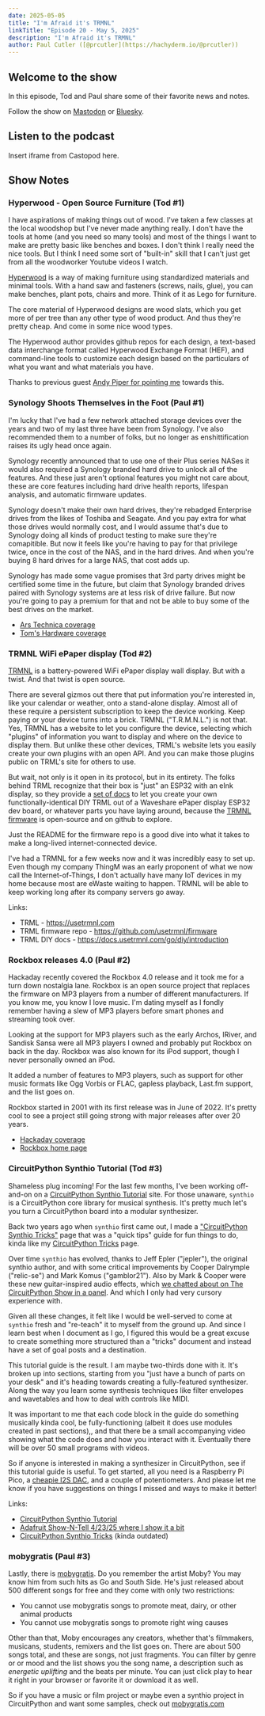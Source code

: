 ```yaml
---
date: 2025-05-05
title: "I'm Afraid it's TRMNL"
linkTitle: "Episode 20 - May 5, 2025"
description: "I'm Afraid it's TRMNL"
author: Paul Cutler ([@prcutler](https://hachyderm.io/@prcutler))
---
```


## Welcome to the show

In this episode, Tod and Paul share some of their favorite news and notes.

Follow the show on [Mastodon](https://www.circuitpythonshow.com/@thebootloader/follow) or [Bluesky](https://bsky.app/profile/thebootloader.net).

## Listen to the podcast

Insert iframe from Castopod here.

## Show Notes

### Hyperwood - Open Source Furniture (Tod #1)

I have aspirations of making things out of wood. I've taken a few classes at the
local woodshop but I've never made anything really. I don't have the tools at
home (and you need so many tools) and most of the things I want to make are pretty
basic like benches and boxes. I don't think I really need the nice tools.
But I think I need some sort of "built-in" skill that I can't just get from
all the woodworker Youtube videos I watch.

[Hyperwood](https://hyperwood.org/) is a way of making furniture using standardized materials
and minimal tools. With a hand saw and fasteners (screws, nails, glue), you can make benches,
plant pots, chairs and more. Think of it as Lego for furniture.

The core material of Hyperwood designs are wood slats, which you get more of per
tree than any other type of wood product. And thus they're pretty cheap. And come in some
nice wood types.

The Hyperwood author provides github repos for each design, a text-based data interchange format
called  Hyperwood Exchange Format (HEF), and command-line tools to customize each design
based on the particulars of what you want and what materials you have.

Thanks to previous guest [Andy Piper for pointing me](https://macaw.social/@andypiper/114392576041698951)
towards this.


### Synology Shoots Themselves in the Foot (Paul #1)
I'm lucky that I've had a few network attached storage devices over the years and two of my last three have been from Synology. I've also recommended them to a number of folks, but no longer as enshittification raises its ugly head once again.

Synology recently announced that to use one of their Plus series NASes it would also required a Synology branded hard drive to unlock all of the features.  And these just aren't optional features you might not care about, these are core features including hard drive health reports, lifespan analysis, and automatic firmware updates.

Synology doesn't make their own hard drives, they're rebadged Enterprise drives from the likes of Toshiba and Seagate.  And you pay extra for what those drives would normally cost, and I would assume that's due to Synology doing all kinds of product testing to make sure they're comapitible.  But now it feels like you're having to pay for that privilege twice, once in the cost of the NAS, and in the hard drives.  And when you're buying 8 hard drives for a large NAS, that cost adds up.

Synology has made some vague promises that 3rd party drives might be certified some time in the future, but claim that Synology branded drives paired with Synology systems are at less risk of drive failure.  But now you're going to pay a premium for that and not be able to buy some of the best drives on the market.

* [Ars Technica coverage](https://arstechnica.com/gadgets/2025/04/synology-confirms-need-for-synology-branded-drives-in-newer-plus-series-nas/)
* [Tom's Hardware coverage](https://www.tomshardware.com/pc-components/nas/synology-requires-self-branded-drives-for-some-consumer-nas-systems-drops-full-functionality-and-support-for-third-party-hdds)

### TRMNL WiFi ePaper display (Tod #2)
[TRMNL](https://usetrmnl.com) is a battery-powered WiFi ePaper display wall display.
But with a twist. And that twist is open source.

There are several gizmos out there that put information you're interested in,
like your calendar or weather, onto a stand-alone display. Almost all of these require
a persistent subscription to keep the device working.  Keep paying or your device turns into a brick.
TRMNL ("T.R.M.N.L.") is not that.  Yes, TRMNL has a website to let you configure the device,
selecting which "plugins" of information you want to display and where on the device to display them.
But unlike these other devices, TRML's website lets you easily create your own plugins
with an open API. And you can make those plugins public on TRML's site for others to use.

But wait, not only is it open in its protocol, but in its entirety. The folks behind TRML
recognize that their box is "just" an ESP32 with an eInk display, so they provide a [
set of docs](https://docs.usetrmnl.com/go/diy/introduction) to let you create
your own functionally-identical DIY TRML out of a Waveshare ePaper display ESP32 dev board,
or whatever parts you have laying around, because the
[TRMNL firmware](https://github.com/usetrmnl/firmware) is open-source and on github to explore.

Just the README for the firmware repo is a good dive into what it takes to make a long-lived internet-connected device.

I've had a TRMNL for a few weeks now and it was incredibly easy to set up.
Even though my company ThingM was an early proponent of what we now call
the Internet-of-Things, I don't actually have many IoT devices in my home because
most are eWaste waiting to happen. TRMNL will be able to keep working long after
its company servers go away.

Links:
- TRML - https://usetrmnl.com
- TRML firmware repo - https://github.com/usetrmnl/firmware
- TRML DIY docs - https://docs.usetrmnl.com/go/diy/introduction

### Rockbox releases 4.0 (Paul #2)
Hackaday recently covered the Rockbox 4.0 release and it took me for a turn down nostalgia lane.  Rockbox is an open source project that replaces the firmware on MP3 players from a number of different manufacturers.  If you know me, you know I love music. I'm dating myself as I fondly remember having a slew of MP3 players before smart phones and streaming took over.

Looking at the support for MP3 players such as the early Archos, IRiver, and Sandisk Sansa were all MP3 players I owned and probably put Rockbox on back in the day.  Rockbox was also known for its iPod support, though I never personally owned an iPod.

It added a number of features to MP3 players, such as support for other music formats like Ogg Vorbis or FLAC, gapless playback, Last.fm support, and the list goes on.

Rockbox started in 2001 with its first release was in June of 2022.  It's pretty cool to see a project still going strong with major releases after over 20 years.

* [Hackaday coverage](https://hackaday.com/2025/04/19/rockbox-4-0-released/)
* [Rockbox home page](https://www.rockbox.org)

### CircuitPython Synthio Tutorial (Tod #3)

Shameless plug incoming! For the last few months, I've been working off-and-on
on a [CircuitPython Synthio Tutorial](https://todbot.github.io/CircuitPython_Synthio_Tutorial/) site.
For those unaware, `synthio` is a CircuitPython core library for musical synthesis.
It's pretty much let's you turn a CircuitPython board into a modular synthesizer.

Back two years ago when `synthio` first came out, I made a
["CircuitPython Synthio Tricks"](https://github.com/todbot/circuitpython-synthio-tricks) page
that was a "quick tips" guide for fun things to do, kinda like my [CircuitPython Tricks](https://github.com/todbot/circuitpython-tricks) page.

Over time `synthio` has evolved, thanks to Jeff Epler ("jepler"), the
original synthio author, and with some critical improvements by
Cooper Dalrymple ("relic-se") and Mark Komus ("gamblor21").
Also by Mark & Cooper were these new guitar-inspired audio effects,
which [we chatted about on The CircuitPython Show in a panel](https://www.circuitpythonshow.com/@circuitpythonshow/episodes/audio-effects-panel-discussion).
And which I only had very cursory experience with.

Given all these changes, it felt like I would be well-served to come at `synthio`
fresh and "re-teach" it to myself from the ground up.  And since I learn best when
I document as I go, I figured this would be a great excuse to create something more
structured than a "tricks" document and instead have a set of goal posts and a destination.

This tutorial guide is the result. I am maybe two-thirds done with it. It's broken
up into sections, starting from you "just have a bunch of parts on your desk" and
it's heading towards creating a fully-featured synthesizer.
Along the way you learn some synthesis techniques like filter envelopes and wavetables
and how to deal with controls like MIDI.

It was important to me that each code block in the guide do something musically
kinda cool, be fully-functioning (albeit it does use modules created in past sections),,
and that there be a small accompanying video showing what the code does and how
you interact with it.  Eventually there will be over 50 small programs with videos.

So if anyone is interested in making a synthesizer in CircuitPython, see
if this tutorial guide is useful. To get started, all you need is a Raspberry Pi Pico,
a [cheapie I2S DAC](https://todbot.com/blog/2023/05/16/cheap-stereo-line-out-i2s-dac-for-circuitpython-arduino-synths/),
and a couple of potentiometers. And please let me know if you have suggestions
on things I missed and ways to make it better!

Links:
- [CircuitPython Synthio Tutorial](https://todbot.github.io/CircuitPython_Synthio_Tutorial/)
- [Adafruit Show-N-Tell 4/23/25 where I show it a bit](https://www.youtube.com/live/PUzCYALKXqY?si=P_EpC3gucNgY6SRE&t=1187)
- [CircuitPython Synthio Tricks](https://github.com/todbot/circuitpython-synthio-tricks) (kinda outdated)

### mobygratis (Paul #3)
Lastly, there is [mobygratis](https://mobygratis.com).  Do you remember the artist Moby?  You may know him from such hits as Go and South Side.  He's just released about 500 different songs for free and they come with only two restrictions:
* You cannot use mobygratis songs to promote meat, dairy, or other animal products
* You cannot use mobygratis songs to promote right wing causes

Other than that, Moby encourages any creators, whether that's filmmakers, musicans, students, remixers and the list goes on.  There are about 500 songs total, and these are songs, not just fragments.  You can filter by genre or or mood and the list shows you the song name, a description such as *energetic uplifting* and the beats per minute.  You can just click play to hear it right in your browser or favorite it or download it as well.

So if you have a music or film project or maybe even a synthio project in CircuitPython and want some samples, check out [mobygratis.com](https://mobygratis.com)
